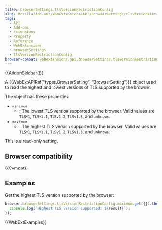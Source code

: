 ```yaml
---
title: browserSettings.tlsVersionRestrictionConfig
slug: Mozilla/Add-ons/WebExtensions/API/browserSettings/tlsVersionRestrictionConfig
tags:
  - API
  - Add-ons
  - Extensions
  - Property
  - Reference
  - WebExtensions
  - browserSettings
  - tlsVersionRestrictionConfig
browser-compat: webextensions.api.browserSettings.tlsVersionRestrictionConfig
---
```

{{AddonSidebar()}}

A {{WebExtAPIRef("types.BrowserSetting", "BrowserSetting")}} object used to read the highest and lowest versions of TLS supported by the browser.

The object has these properties:

- `minimum`
  - : The lowest TLS version supported by the browser. Valid values are `TLSv1`, `TLSv1.1`, `TLSv1.2`, `TLSv1.3`, and `unknown`.
- `maximum`
  - : The highest TLS version supported by the browser. Valid values are `TLSv1`, `TLSv1.1`, `TLSv1.2`, `TLSv1.3`, and `unknown`.

This is a read-only setting.

## Browser compatibility

{{Compat}}

## Examples

Get the highest TLS version supported by the browser:

```js
browser.browserSettings.tlsVersionRestrictionConfig.maximum.get({}).then((result) => {
  console.log(`Highest TLS version supported: ${result}`);
});
```

{{WebExtExamples}}
